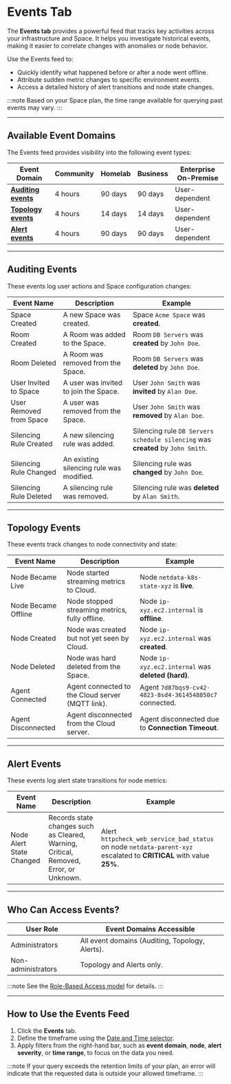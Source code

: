 # **Events Tab**

The **Events tab** provides a powerful feed that tracks key activities across your infrastructure and Space. It helps you investigate historical events, making it easier to correlate changes with anomalies or node behavior.

Use the Events feed to:
- Quickly identify what happened before or after a node went offline.
- Attribute sudden metric changes to specific environment events.
- Access a detailed history of alert transitions and node state changes.

:::note
Based on your Space plan, the time range available for querying past events may vary.
:::

---

## **Available Event Domains**

The Events feed provides visibility into the following event types:

| **Event Domain**                             | **Community** | **Homelab** | **Business** | **Enterprise On-Premise**           |
|-----------------------------------------------|---------------|-------------|-------------|-------------------------------------|
| **[Auditing events](#auditing-events)**      | 4 hours       | 90 days     | 90 days     | User-dependent                     |
| **[Topology events](#topology-events)**      | 4 hours       | 14 days     | 14 days     | User-dependent                     |
| **[Alert events](#alert-events)**            | 4 hours       | 90 days     | 90 days     | User-dependent                     |

---

## **Auditing Events**

These events log user actions and Space configuration changes:

| **Event Name**              | **Description**                                       | **Example**                                     |
|----------------------------|-------------------------------------------------------|-------------------------------------------------|
| Space Created               | A new Space was created.                             | Space `Acme Space` was **created**.             |
| Room Created                | A Room was added to the Space.                       | Room `DB Servers` was **created** by `John Doe`.|
| Room Deleted                | A Room was removed from the Space.                   | Room `DB Servers` was **deleted** by `John Doe`.|
| User Invited to Space       | A user was invited to join the Space.                | User `John Smith` was **invited** by `Alan Doe`.|
| User Removed from Space     | A user was removed from the Space.                   | User `John Smith` was **removed** by `Alan Doe`.|
| Silencing Rule Created      | A new silencing rule was added.                      | Silencing rule `DB Servers schedule silencing` was **created** by `John Smith`.|
| Silencing Rule Changed      | An existing silencing rule was modified.             | Silencing rule was **changed** by `John Doe`.   |
| Silencing Rule Deleted      | A silencing rule was removed.                        | Silencing rule was **deleted** by `Alan Smith`. |

---

## **Topology Events**

These events track changes to node connectivity and state:

| **Event Name**          | **Description**                                       | **Example**                                        |
|------------------------|-------------------------------------------------------|----------------------------------------------------|
| Node Became Live        | Node started streaming metrics to Cloud.             | Node `netdata-k8s-state-xyz` is **live**.          |
| Node Became Offline     | Node stopped streaming metrics, fully offline.       | Node `ip-xyz.ec2.internal` is **offline**.         |
| Node Created            | Node was created but not yet seen by Cloud.          | Node `ip-xyz.ec2.internal` was **created**.        |
| Node Deleted            | Node was hard deleted from the Space.                | Node `ip-xyz.ec2.internal` was **deleted (hard)**. |
| Agent Connected         | Agent connected to the Cloud server (MQTT link).     | Agent `7d87bqs9-cv42-4823-8sd4-3614548850c7` connected. |
| Agent Disconnected      | Agent disconnected from the Cloud server.           | Agent disconnected due to **Connection Timeout**. |

---

## **Alert Events**

These events log alert state transitions for node metrics:

| **Event Name**                  | **Description**                                      | **Example**                                                                                   |
|----------------------------------|------------------------------------------------------|-----------------------------------------------------------------------------------------------|
| Node Alert State Changed        | Records state changes such as Cleared, Warning, Critical, Removed, Error, or Unknown. | Alert `httpcheck_web_service_bad_status` on node `netdata-parent-xyz` escalated to **CRITICAL** with value **25%**. |

---

## **Who Can Access Events?**

| **User Role**        | **Event Domains Accessible**               |
|----------------------|---------------------------------------------|
| Administrators       | All event domains (Auditing, Topology, Alerts). |
| Non-administrators   | Topology and Alerts only.                  |

:::note
See the [Role-Based Access model](/docs/netdata-cloud/authentication-and-authorization/role-based-access-model.md) for details.
:::

---

## **How to Use the Events Feed**

1. Click the **Events** tab.
2. Define the timeframe using the [Date and Time selector](/docs/dashboards-and-charts/visualization-date-and-time-controls.md#date-and-time-selector).
3. Apply filters from the right-hand bar, such as **event domain**, **node**, **alert severity**, or **time range**, to focus on the data you need.

:::note
If your query exceeds the retention limits of your plan, an error will indicate that the requested data is outside your allowed timeframe.
:::